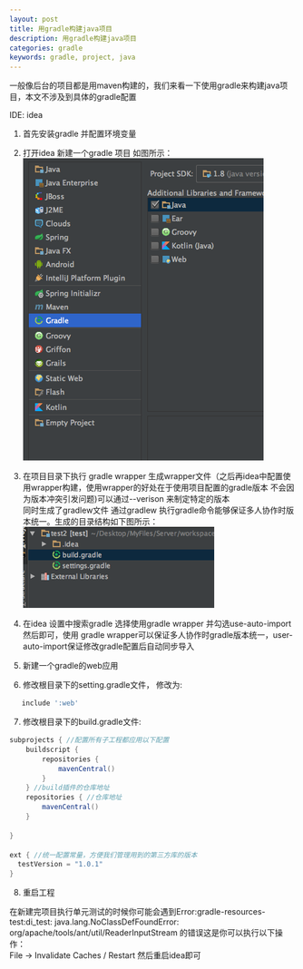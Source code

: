 ```yaml
---
layout: post
title: 用gradle构建java项目
description: 用gradle构建java项目
categories: gradle 
keywords: gradle, project, java
---
```

一般像后台的项目都是用maven构建的，我们来看一下使用gradle来构建java项目，本文不涉及到具体的gradle配置

IDE: idea

1. 首先安装gradle 并配置环境变量
  
2. 打开idea 新建一个gradle 项目 如图所示：  
   ![](/images/gradle-server1.png)

3. 在项目目录下执行 gradle wrapper 生成wrapper文件（之后再idea中配置使用wrapper构建，使用wrapper的好处在于使用项目配置的gradle版本 不会因为版本冲突引发问题)可以通过--verison 来制定特定的版本  
同时生成了gradlew文件 通过gradlew 执行gradle命令能够保证多人协作时版本统一。生成的目录结构如下图所示：  
   ![](/images/gradle-server2.png)

4. 在idea 设置中搜索gradle 选择使用gradle wrapper 并勾选use-auto-import然后即可，使用 gradle wrapper可以保证多人协作时gradle版本统一，user-auto-import保证修改gradle配置后自动同步导入  
  
5. 新建一个gradle的web应用  

6. 修改根目录下的setting.gradle文件， 修改为:  
   
```gradle
   include ':web'
```

7. 修改根目录下的build.gradle文件:  
   
```gradle
subprojects { //配置所有子工程都应用以下配置
    buildscript {
        repositories {
            mavenCentral()
        }
    } //build插件的仓库地址
    repositories { //仓库地址
        mavenCentral()
    }

}

ext { //统一配置常量，方便我们管理用到的第三方库的版本
  testVersion = "1.0.1"
}
```   

8. 重启工程

在新建完项目执行单元测试的时候你可能会遇到Error:gradle-resources-test:di_test: java.lang.NoClassDefFoundError: org/apache/tools/ant/util/ReaderInputStream 的错误这是你可以执行以下操作：  
File → Invalidate Caches / Restart 然后重启idea即可  

